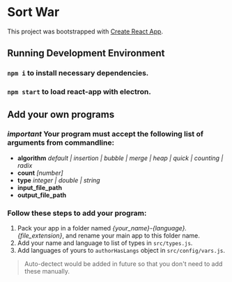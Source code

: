 # Sort War

This project was bootstrapped with [Create React App](https://github.com/facebook/create-react-app).

## Running Development Environment

### `npm i` to install necessary dependencies.
### `npm start` to load react-app with electron.

## Add your own programs

### ***important***  Your program must accept the following list of arguments from commandline:
- **algorithm** *default | insertion | bubble | merge | heap | quick | counting | radix*
- **count** *[number]*
- **type** *integer | double | string*
- **input_file_path**
- **output_file_path**

### Follow these steps to add your program:

1. Pack your app in a folder named *{your_name}-{language}.{file_extension}*, and rename your main app to this folder name.
2. Add your name and language to list of types in `src/types.js`.
3. Add languages of yours to `authorHasLangs` object in `src/config/vars.js`.

> Auto-dectect would be added in future so that you don't need to add these manually.
